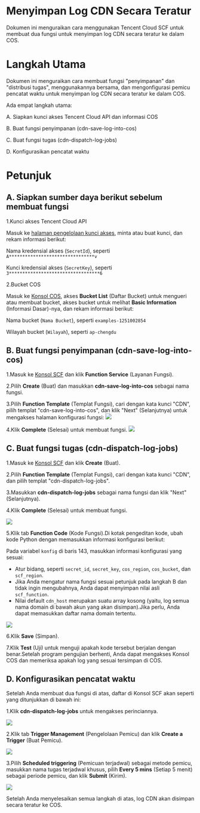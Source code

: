 # Menyimpan Log CDN Secara Teratur

Dokumen ini menguraikan cara menggunakan Tencent Cloud SCF untuk membuat dua fungsi untuk menyimpan log CDN secara teratur ke dalam COS.

# Langkah Utama

Dokumen ini menguraikan cara membuat fungsi "penyimpanan" dan "distribusi tugas", menggunakannya bersama, dan mengonfigurasi pemicu pencatat waktu untuk menyimpan log CDN secara teratur ke dalam COS.

Ada empat langkah utama:

A. Siapkan kunci akses Tencent Cloud API dan informasi COS

B. Buat fungsi penyimpanan (cdn-save-log-into-cos)

C. Buat fungsi tugas (cdn-dispatch-log-jobs)

D. Konfigurasikan pencatat waktu

# Petunjuk

## A. Siapkan sumber daya berikut sebelum membuat fungsi

1.Kunci akses Tencent Cloud API

Masuk ke [halaman pengelolaan kunci akses](https://console.cloud.tencent.com/cam/capi), minta atau buat kunci, dan rekam informasi berikut:

Nama kredensial akses (`SecretId`), seperti `A********************************v`

Kunci kredensial akses (`SecretKey`), seperti `3**********************************6`

2.Bucket COS

Masuk ke [Konsol COS](https://console.cloud.tencent.com/cos), akses **Bucket List** (Daftar Bucket) untuk mengueri atau membuat bucket, akses bucket untuk melihat **Basic Information** (Informasi Dasar)-nya, dan rekam informasi berikut:

Nama bucket (`Nama Bucket`), seperti `examples-1251002854`

Wilayah bucket (`Wilayah`), seperti `ap-chengdu`

## B. Buat fungsi penyimpanan (cdn-save-log-into-cos)

1.Masuk ke [Konsol SCF](https://console.cloud.tencent.com/scf) dan klik **Function Service** (Layanan Fungsi).

2.Pilih **Create** (Buat) dan masukkan **cdn-save-log-into-cos** sebagai nama fungsi.

3.Pilih **Function Template** (Templat Fungsi), cari dengan kata kunci "CDN", pilih templat "cdn-save-log-into-cos", dan klik "Next" (Selanjutnya) untuk mengakses halaman konfigurasi fungsi:
![](https://main.qcloudimg.com/raw/402a01a22ca748386617afd2fc7255a2.png)

4.Klik **Complete** (Selesai) untuk membuat fungsi.
![](https://main.qcloudimg.com/raw/69f87dc5f7314f0cdb21f45684b403ed.png)

## C. Buat fungsi tugas (cdn-dispatch-log-jobs)

1.Masuk ke [Konsol SCF](https://console.cloud.tencent.com/scf) dan klik **Create** (Buat).

2.Pilih **Function Template** (Templat Fungsi), cari dengan kata kunci "CDN", dan pilih templat "cdn-dispatch-log-jobs".

3.Masukkan **cdn-dispatch-log-jobs** sebagai nama fungsi dan klik "Next" (Selanjutnya).

4.Klik **Complete** (Selesai) untuk membuat fungsi.

![](https://main.qcloudimg.com/raw/b82b157292163ca06b9f43e74bd1a8de.png)

5.Klik tab **Function Code** (Kode Fungsi).Di kotak pengeditan kode, ubah kode Python dengan memasukkan informasi konfigurasi berikut:

Pada variabel `konfig` di baris 143, masukkan informasi konfigurasi yang sesuai:

- Atur bidang, seperti `secret_id`, `secret_key`, `cos_region`, `cos_bucket`, dan `scf_region`.
- Jika Anda mengatur nama fungsi sesuai petunjuk pada langkah B dan tidak ingin mengubahnya, Anda dapat menyimpan nilai asli `scf_function`.
- Nilai default `cdn_host` merupakan suatu array kosong (yaitu, log semua nama domain di bawah akun yang akan disimpan).Jika perlu, Anda dapat memasukkan daftar nama domain tertentu.

![](https://main.qcloudimg.com/raw/8ed596f7843acacc0e3974057922cd0d.png)

6.Klik **Save** (Simpan).

7.Klik **Test** (Uji) untuk menguji apakah kode tersebut berjalan dengan benar.Setelah program pengujian berhenti, Anda dapat mengakses Konsol COS dan memeriksa apakah log yang sesuai tersimpan di COS.

## D. Konfigurasikan pencatat waktu

Setelah Anda membuat dua fungsi di atas, daftar di Konsol SCF akan seperti yang ditunjukkan di bawah ini:

1.Klik **cdn-dispatch-log-jobs** untuk mengakses perinciannya.

![](https://main.qcloudimg.com/raw/55382244ab24832e280b040f284cd09a.png)

2.Klik tab **Trigger Management** (Pengelolaan Pemicu) dan klik **Create a Trigger** (Buat Pemicu).

![](https://main.qcloudimg.com/raw/36949d35a75f77515caacee834427064.png)

3.Pilih **Scheduled triggering** (Pemicuan terjadwal) sebagai metode pemicu, masukkan nama tugas terjadwal khusus, pilih **Every 5 mins** (Setiap 5 menit) sebagai periode pemicu, dan klik **Submit** (Kirim).

![](https://main.qcloudimg.com/raw/fe157cb0c234693920c3efc36ed9c7e3.png)

Setelah Anda menyelesaikan semua langkah di atas, log CDN akan disimpan secara teratur ke COS.
